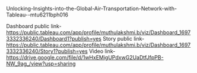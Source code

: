  Unlocking-Insights-into-the-Global-Air-Transportation-Network-with-Tableau--mtu6211bph016
 

Dashboard public link-https://public.tableau.com/app/profile/muthulakshmi.b/viz/Dashboard_16973332336240/Dashboard1?publish=yes
Story public link-https://public.tableau.com/app/profile/muthulakshmi.b/viz/Dashboard_16973332336240/Story1?publish=yes
Video link-https://drive.google.com/file/d/1wHxEMigUPdxwG2UaDtfJfpPB-NW_9ag_/view?usp=sharing
 
 
